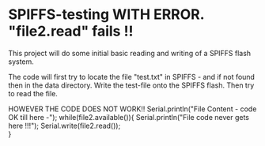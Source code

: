 # SPIFFS-testing WITH ERROR. "file2.read" fails !!
This project will do some initial basic reading and writing of a SPIFFS flash system.

The code will first try to locate the file "test.txt" in SPIFFS - and if not found then in the data directory.
Write the test-file onto the SPIFFS flash. Then try to read the file.

HOWEVER THE CODE DOES NOT WORK!!
  Serial.println("File Content - code OK till here -"); 
    while(file2.available()){
        Serial.println("File code never gets here !!!"); 
        Serial.write(file2.read());        
    }






